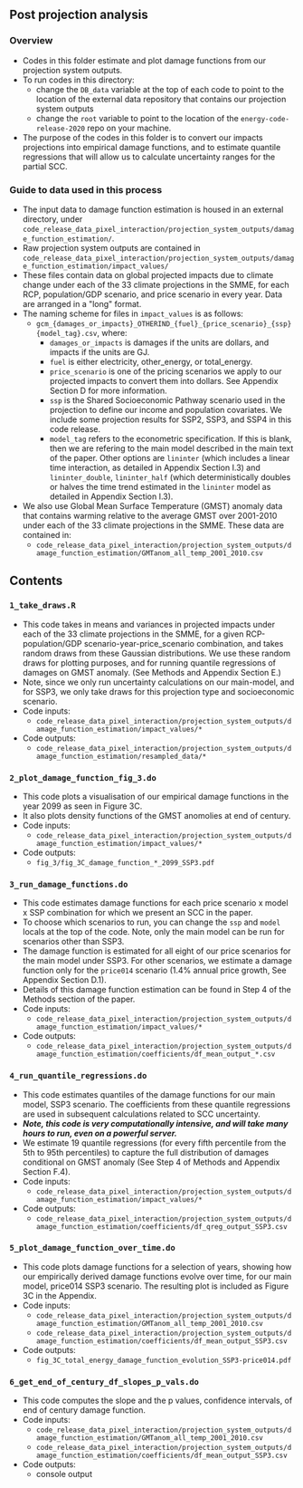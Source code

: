 ## Post projection analysis

### Overview
- Codes in this folder estimate and plot damage functions from our projection system outputs. 
- To run codes in this directory:
  - change the `DB_data` variable at the top of each code to point to the location of the external data repository that contains our projection system outputs
  - change the `root` variable to point to the location of the `energy-code-release-2020` repo on your machine.  
- The purpose of the codes in this folder is to convert our impacts projections into empirical damage functions, and to estimate quantile regressions that will allow us to calculate uncertainty ranges for the partial SCC.

### Guide to data used in this process
- The input data to damage function estimation is housed in an external directory, under `code_release_data_pixel_interaction/projection_system_outputs/damage_function_estimation/`. 
- Raw projection system outputs are contained in `code_release_data_pixel_interaction/projection_system_outputs/damage_function_estimation/impact_values/`
- These files contain data on global projected impacts due to climate change under each of the 33 climate projections in the SMME, for each RCP, population/GDP scenario, and price scenario in every year. Data are arranged in a "long" format.
- The naming scheme for files in `impact_values` is as follows: 
  - `gcm_{damages_or_impacts}_OTHERIND_{fuel}_{price_scenario}_{ssp}{model_tag}.csv`, where: 
    - `damages_or_impacts` is damages if the units are dollars, and impacts if the units are GJ.
    - `fuel` is either electricity, other_energy, or total_energy.
    - `price_scenario` is one of the pricing scenarios we apply to our projected impacts to convert them into dollars. See Appendix Section D for more information. 
    - `ssp` is the Shared Socioeconomic Pathway scenario used in the projection to define our income and population covariates. We include some projection results for SSP2, SSP3, and SSP4 in this code release. 
    - `model_tag` refers to the econometric specification. If this is blank, then we are refering to the main model described in the main text of the paper. Other options are `lininter` (which includes a linear time interaction, as detailed in Appendix Section I.3) and `lininter_double`, `lininter_half` (which deterministically doubles or halves the time trend estimated in the `lininter` model as detailed in Appendix Section I.3).
- We also use Global Mean Surface Temperature (GMST) anomaly data that contains warming relative to the average GMST over 2001-2010 under each of the 33 climate projections in the SMME. These data are contained in: 
  - `code_release_data_pixel_interaction/projection_system_outputs/damage_function_estimation/GMTanom_all_temp_2001_2010.csv`

## Contents

### `1_take_draws.R`
- This code takes in means and variances in projected impacts under each of the 33 climate projections in the SMME, for a given RCP-population/GDP scenario-year-price_scenario combination, and takes random draws from these Gaussian distributions. We use these random draws for plotting purposes, and for running quantile regressions of damages on GMST anomaly. (See Methods and Appendix Section E.) 
- Note, since we only run uncertainty calculations on our main-model, and for SSP3, we only take draws for this projection type and socioeconomic scenario. 
- Code inputs:
  - `code_release_data_pixel_interaction/projection_system_outputs/damage_function_estimation/impact_values/*`
- Code outputs:
  - `code_release_data_pixel_interaction/projection_system_outputs/damage_function_estimation/resampled_data/*`

### `2_plot_damage_function_fig_3.do`
- This code plots a visualisation of our empirical damage functions in the year 2099 as seen in Figure 3C.
- It also plots density functions of the GMST anomolies at end of century.
- Code inputs:
  - `code_release_data_pixel_interaction/projection_system_outputs/damage_function_estimation/impact_values/*`
- Code outputs:
  - `fig_3/fig_3C_damage_function_*_2099_SSP3.pdf`
 
### `3_run_damage_functions.do`
- This code estimates damage functions for each price scenario x model x SSP combination for which we present an SCC in the paper. 
- To choose which scenarios to run, you can change the `ssp` and `model` locals at the top of the code. Note, only the main model can be run for scenarios other than SSP3.
- The damage function is estimated for all eight of our price scenarios for the main model under SSP3. For other scenarios, we estimate a damage function only for the `price014` scenario (1.4% annual price growth, See Appendix Section D.1).
- Details of this damage function estimation can be found in Step 4 of the Methods section of the paper. 
- Code inputs:
  - `code_release_data_pixel_interaction/projection_system_outputs/damage_function_estimation/impact_values/*`
- Code outputs:
  -  `code_release_data_pixel_interaction/projection_system_outputs/damage_function_estimation/coefficients/df_mean_output_*.csv`

### `4_run_quantile_regressions.do`
- This code estimates quantiles of the damage functions for our main model, SSP3 scenario. The coefficients from these quantile regressions are used in subsequent calculations related to SCC uncertainty.
- ***Note, this code is very computationally intensive, and will take many hours to run, even on a powerful server.***
- We estimate 19 quantile regressions (for every fifth percentile from the 5th to 95th percentiles) to capture the full distribution of damages conditional on GMST anomaly (See Step 4 of Methods and Appendix Section F.4).
- Code inputs:
  - `code_release_data_pixel_interaction/projection_system_outputs/damage_function_estimation/impact_values/*`
- Code outputs:
  -  `code_release_data_pixel_interaction/projection_system_outputs/damage_function_estimation/coefficients/df_qreg_output_SSP3.csv`

### `5_plot_damage_function_over_time.do`
- This code plots damage functions for a selection of years, showing how our empirically derived damage functions evolve over time, for our main model, price014 SSP3 scenario. The resulting plot is included as Figure 3C in the Appendix.
- Code inputs:
  - `code_release_data_pixel_interaction/projection_system_outputs/damage_function_estimation/GMTanom_all_temp_2001_2010.csv`
  - `code_release_data_pixel_interaction/projection_system_outputs/damage_function_estimation/coefficients/df_mean_output_SSP3.csv`
- Code outputs:
  - `fig_3C_total_energy_damage_function_evolution_SSP3-price014.pdf`

### `6_get_end_of_century_df_slopes_p_vals.do`
- This code computes the slope and the p values, confidence intervals, of end of century damage function.
- Code inputs:
  - `code_release_data_pixel_interaction/projection_system_outputs/damage_function_estimation/GMTanom_all_temp_2001_2010.csv`
  - `code_release_data_pixel_interaction/projection_system_outputs/damage_function_estimation/coefficients/df_mean_output_SSP3.csv`
- Code outputs:
  - console output






